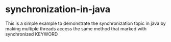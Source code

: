 # synchronization-in-java
This is a simple example to demonstrate the synchronization topic in java by making multiple threads access the same method that marked with synchronized KEYWORD
